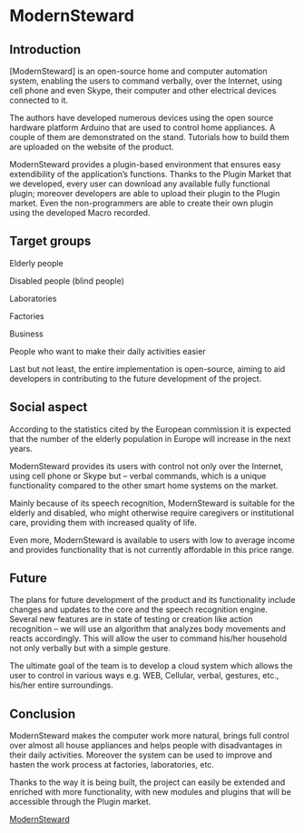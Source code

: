 ModernSteward
===========

Introduction
-------

[ModernSteward] is an open-source home and computer automation system, enabling the users to command verbally, over the Internet, using cell phone and even Skype, their computer and other electrical devices connected to it.

The authors have developed numerous devices using the open source hardware platform Arduino that are used to control home appliances. A couple of them are demonstrated on the stand. Tutorials how to build them are uploaded on the website of the product.

ModernSteward provides a plugin-based environment that ensures easy extendibility of the application’s functions. Thanks to the Plugin Market that we developed, every user can download any available fully functional plugin; moreover developers are able to upload their plugin to the Plugin market. Even the non-programmers are able to create their own plugin using the developed Macro recorded.

Target groups
-----
Elderly people

Disabled people (blind people)

Laboratories

Factories

Business

People who want to make their daily activities easier

Last but not least, the entire implementation is open-source, aiming to aid developers in contributing to the future development of the project.

Social aspect
-----
According to the statistics cited by the European commission it is expected that the number of the elderly population in Europe will increase in the next years.

ModernSteward provides its users with control not only over the Internet, using cell phone or Skype but – verbal commands, which is a unique functionality compared to the other smart home systems on the market.

Mainly because of its speech recognition, ModernSteward is suitable for the elderly and disabled, who might otherwise require caregivers or institutional care, providing them with increased quality of life.

Even more, ModernSteward is available to users with low to average income and provides functionality that is not currently affordable in this price range.

Future
-----
The plans for future development of the product and its functionality include changes and updates to the core and the speech recognition engine. Several new features are in state of testing or creation like action recognition – we will use an algorithm that analyzes body movements and reacts accordingly. This will allow the user to command his/her household not only verbally but with a simple gesture.

The ultimate goal of the team is to develop a cloud system which allows the user to control in various ways e.g. WEB, Cellular, verbal, gestures, etc., his/her entire surroundings.

Conclusion
-----
ModernSteward makes the computer work more natural, brings full control over almost all house appliances and helps people with disadvantages in their daily activities. Moreover the system can be used to improve and hasten the work process at factories, laboratories, etc.

Thanks to the way it is being built, the project can easily be extended and enriched with more functionality, with new modules and plugins that will be accessible through the Plugin market.

[ModernSteward](http://modernsteward.com)

